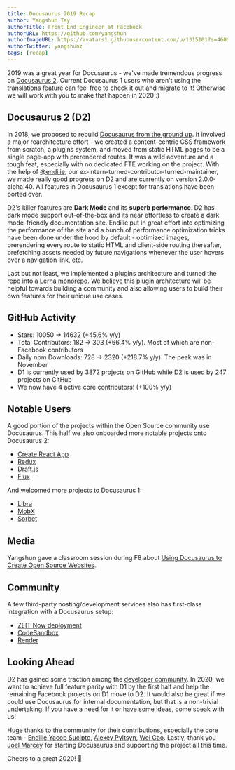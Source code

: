 ```yaml
---
title: Docusaurus 2019 Recap
author: Yangshun Tay
authorTitle: Front End Engineer at Facebook
authorURL: https://github.com/yangshun
authorImageURL: https://avatars1.githubusercontent.com/u/1315101?s=460&v=4
authorTwitter: yangshunz
tags: [recap]
---
```


2019 was a great year for Docusaurus - we've made tremendous progress on [Docusaurus 2](https://v2.docusaurus.io/). Current Docusaurus 1 users who aren't using the translations feature can feel free to check it out and [migrate](https://v2.docusaurus.io/docs/migrating-from-v1-to-v2) to it! Otherwise we will work with you to make that happen in 2020 :)

<!--truncate-->

## Docusaurus 2 (D2)

In 2018, we proposed to rebuild [Docusaurus from the ground up](https://github.com/facebook/docusaurus/issues/789). It involved a major rearchitecture effort - we created a content-centric CSS framework from scratch, a plugins system, and moved from static HTML pages to be a single page-app with prerendered routes. It was a wild adventure and a tough feat, especially with no dedicated FTE working on the project. With the help of [@endilie](https://github.com/endiliey), our ex-intern-turned-contributor-turned-maintainer, we made really good progress on D2 and are currently on version 2.0.0-alpha.40. All features in Docusaurus 1 except for translations have been ported over.

D2's killer features are **Dark Mode** and its **superb performance**. D2 has dark mode support out-of-the-box and its near effortless to create a dark mode-friendly documentation site. Endilie put in great effort into optimizing the performance of the site and a bunch of performance optimization tricks have been done under the hood by default - optimized images, prerendering every route to static HTML and client-side routing thereafter, prefetching assets needed by future navigations whenever the user hovers over a navigation link, etc.

Last but not least, we implemented a plugins architecture and turned the repo into a [Lerna monorepo](https://github.com/facebook/docusaurus/tree/master/packages). We believe this plugin architecture will be helpful towards building a community and also allowing users to build their own features for their unique use cases.

## GitHub Activity

- Stars: 10050 -> 14632 (+45.6% y/y)
- Total Contributors: 182 -> 303 (+66.4% y/y). Most of which are non-Facebook contributors
- Daily npm Downloads: 728 -> 2320 (+218.7% y/y). The peak was in November
- D1 is currently used by 3872 projects on GitHub while D2 is used by 247 projects on GitHub
- We now have 4 active core contributors! (+100% y/y)

## Notable Users

A good portion of the projects within the Open Source community use Docusaurus. This half we also onboarded more notable projects onto Docusaurus 2:

- [Create React App](https://create-react-app.dev/)
- [Redux](https://redux.js.org/)
- [Draft.js](https://draftjs.org/)
- [Flux](http://facebook.github.io/flux/)

And welcomed more projects to Docusaurus 1:

- [Libra](https://developers.libra.org/)
- [MobX](https://mobx.js.org/)
- [Sorbet](https://sorbet.org/)

## Media

Yangshun gave a classroom session during F8 about [Using Docusaurus to Create Open Source Websites](https://www.youtube.com/watch?v=QcGJsf6mgZE).

## Community

A few third-party hosting/development services also has first-class integration with a Docusaurus setup:

- [ZEIT Now deployment](https://github.com/zeit/now-examples/tree/master/docusaurus)
- [CodeSandbox](https://codesandbox.io/s/docusaurus-template-x3vg9)
- [Render](https://render.com/docs/deploy-docusaurus)

## Looking Ahead

D2 has gained some traction among the [developer community](https://v2.docusaurus.io/showcase). In 2020, we want to achieve full feature parity with D1 by the first half and help the remaining Facebook projects on D1 move to D2. It would also be great if we could use Docusaurus for internal documentation, but that is a non-trivial undertaking. If you have a need for it or have some ideas, come speak with us!

Huge thanks to the community for their contributions, especially the core team - [Endilie Yacop Sucipto](https://github.com/endiliey), [Alexey Pyltsyn](https://github.com/lex111), [Wei Gao](https://github.com/wgao19). Lastly, thank you [Joel Marcey](https://github.com/JoelMarcey) for starting Docusaurus and supporting the project all this time.

Cheers to a great 2020! 🎉
